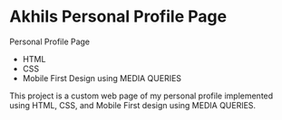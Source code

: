 # Akhils Personal Profile Page
Personal Profile Page

- HTML
- CSS
- Mobile First Design using MEDIA QUERIES

This project is a custom web page of my personal profile implemented using HTML, CSS, and Mobile First design using MEDIA QUERIES.
